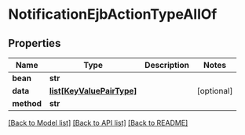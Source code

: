# NotificationEjbActionTypeAllOf

## Properties
Name | Type | Description | Notes
------------ | ------------- | ------------- | -------------
**bean** | **str** |  | 
**data** | [**list[KeyValuePairType]**](KeyValuePairType.md) |  | [optional] 
**method** | **str** |  | 

[[Back to Model list]](../README.md#documentation-for-models) [[Back to API list]](../README.md#documentation-for-api-endpoints) [[Back to README]](../README.md)


